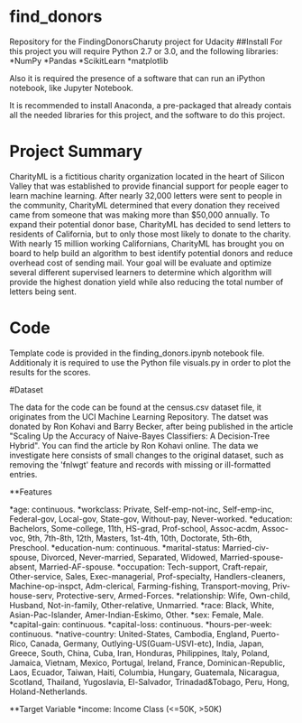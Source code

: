 # find_donors
Repository for the FindingDonorsCharuty project for Udacity
##Install
For this project you will require Python 2.7 or 3.0, and the following libraries:
*NumPy
*Pandas
*ScikitLearn
*matplotlib

Also it is required the presence of a software that can run an iPython notebook, like Jupyter Notebook.

It is recommended to install Anaconda, a pre-packaged that already contais all the needed libraries for this project, and the software to do this project.

# Project Summary

CharityML is a fictitious charity organization located in the heart of Silicon Valley that was established to provide financial support for people eager to learn machine learning. After nearly 32,000 letters were sent to people in the community, CharityML determined that every donation they received came from someone that was making more than $50,000 annually. To expand their potential donor base, CharityML has decided to send letters to residents of California, but to only those most likely to donate to the charity. With nearly 15 million working Californians, CharityML has brought you on board to help build an algorithm to best identify potential donors and reduce overhead cost of sending mail. Your goal will be evaluate and optimize several different supervised learners to determine which algorithm will provide the highest donation yield while also reducing the total number of letters being sent.

# Code

Template code is provided in the finding_donors.ipynb notebook file. Additionaly it is required to use the Python file visuals.py in order to plot the results for the scores.

#Dataset

The data for the code can be found at the census.csv dataset file, it originates from the UCI Machine Learning Repository. The datset was donated by Ron Kohavi and Barry Becker, after being published in the article "Scaling Up the Accuracy of Naive-Bayes Classifiers: A Decision-Tree Hybrid". You can find the article by Ron Kohavi online. The data we investigate here consists of small changes to the original dataset, such as removing the 'fnlwgt' feature and records with missing or ill-formatted entries. 

**Features

*age: continuous.
*workclass: Private, Self-emp-not-inc, Self-emp-inc, Federal-gov, Local-gov, State-gov, Without-pay, Never-worked.
*education: Bachelors, Some-college, 11th, HS-grad, Prof-school, Assoc-acdm, Assoc-voc, 9th, 7th-8th, 12th, Masters, 1st-4th, 10th, Doctorate, 5th-6th, Preschool.
*education-num: continuous.
*marital-status: Married-civ-spouse, Divorced, Never-married, Separated, Widowed, Married-spouse-absent, Married-AF-spouse.
*occupation: Tech-support, Craft-repair, Other-service, Sales, Exec-managerial, Prof-specialty, Handlers-cleaners, Machine-op-inspct, Adm-clerical, Farming-fishing, Transport-moving, Priv-house-serv, Protective-serv, Armed-Forces.
*relationship: Wife, Own-child, Husband, Not-in-family, Other-relative, Unmarried.
*race: Black, White, Asian-Pac-Islander, Amer-Indian-Eskimo, Other.
*sex: Female, Male.
*capital-gain: continuous.
*capital-loss: continuous.
*hours-per-week: continuous.
*native-country: United-States, Cambodia, England, Puerto-Rico, Canada, Germany, Outlying-US(Guam-USVI-etc), India, Japan, Greece, South, China, Cuba, Iran, Honduras, Philippines, Italy, Poland, Jamaica, Vietnam, Mexico, Portugal, Ireland, France, Dominican-Republic, Laos, Ecuador, Taiwan, Haiti, Columbia, Hungary, Guatemala, Nicaragua, Scotland, Thailand, Yugoslavia, El-Salvador, Trinadad&Tobago, Peru, Hong, Holand-Netherlands.

**Target Variable
*income: Income Class (<=50K, >50K)

